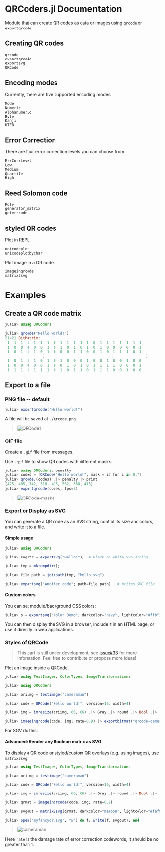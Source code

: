 # QRCoders.jl Documentation

Module that can create QR codes as data or images using `qrcode` or `exportqrcode`.

## Creating QR codes

```@docs
qrcode
exportqrcode
exportsvg
QRCode
```

## Encoding modes
Currently, there are five supported encoding modes.

```@docs
Mode
Numeric
Alphanumeric
Byte
Kanji
UTF8
```

## Error Correction
There are four error correction levels you can choose from.

```@docs
ErrCorrLevel
Low
Medium
Quartile
High
```

## Reed Solomon code

```@docs
Poly
generator_matrix
geterrcode
```
## styled QR codes

Plot in REPL.

```@docs
unicodeplot
unicodeplotbychar
```

Plot image in a QR code.

```@docs
imageinqrcode
matrix2svg
```

# Examples

## Create a QR code matrix

```julia
julia> using QRCoders

julia> qrcode("Hello world!")
21×21 BitMatrix:
 1  1  1  1  1  1  1  0  1  1  1  1  1  0  1  1  1  1  1  1  1
 1  0  0  0  0  0  1  0  1  0  1  0  1  0  1  0  0  0  0  0  1
 1  0  1  1  1  0  1  0  0  0  1  1  0  0  1  0  1  1  1  0  1
 ⋮              ⋮              ⋮              ⋮              ⋮
 1  0  1  1  1  0  1  0  1  0  0  0  1  0  0  1  0  0  1  0  0
 1  0  0  0  0  0  1  0  0  1  0  1  0  1  1  1  1  0  0  0  1
 1  1  1  1  1  1  1  0  1  0  1  1  0  1  1  1  0  0  1  0  0
```

## Export to a file
### PNG file -- default
```julia
julia> exportqrcode("Hello world!")
```

A file will be saved at `./qrcode.png`.

> ![QRCode1](https://cdn.jsdelivr.net/gh/juliaimages/QRCoders.jl@assets/qrcode.png)

### GIF file
Create a `.gif` file from messages.

Use `.gif` file to show QR codes with different masks.
```julia
julia> using QRCoders: penalty
julia> codes = [QRCode("Hello world!", mask = i) for i in 0:7]
julia> qrcode.(codes) .|> penalty |> print
[425, 485, 342, 318, 495, 562, 368, 415]
julia> exportqrcode(codes, fps=3)
```

> ![QRCode-masks](https://cdn.jsdelivr.net/gh/juliaimages/QRCoders.jl/docs/src/assets/qrcode-masks.gif)


### Export or Display as SVG

You can generate a QR code as an SVG string, control its size and colors, and write it to a file.

#### Simple usage

```julia
julia> using QRCoders

julia> svgstr = exportsvg("Hello!");  # Black on white SVG string

julia> tmp = mktempdir();

julia> file_path = joinpath(tmp, "hello.svg")

julia> exportsvg("Another code"; path=file_path)   # Writes SVG file
```

#### Custom colors

You can set module/background CSS colors:

```julia
julia> s = exportsvg("Color Demo"; darkcolor="navy", lightcolor="#ffb");
```

You can then display the SVG in a browser, include it in an HTML page, or use it directly in web applications.

### Styles of QRCode
> This part is still under development, see [issue#33](https://github.com/JuliaImages/QRCoders.jl/issues/33) for more information. Feel free to contribute or propose more ideas!

Plot an image inside a QRCode.

```julia
julia> using TestImages, ColorTypes, ImageTransformations

julia> using QRCoders

julia> oriimg = testimage("cameraman")

julia> code = QRCode("Hello world!", version=16, width=4)

julia> img = imresize(oriimg, 66, 66) .|> Gray .|> round .|> Bool .|> !

julia> imageinqrcode(code, img; rate=0.9) |> exportbitmat("qrcode-camera.png")
```

For SGV do this:


#### Advanced: Render any Boolean matrix as SVG

To display a QR code or styled/custom QR overlays (e.g. using images), use `matrix2svg`:

```julia
julia> using TestImages, ColorTypes, ImageTransformations

julia> oriimg = testimage("cameraman")

julia> code = QRCode("Hello world!", version=16, width=4)

julia> img = imresize(oriimg, 66, 66) .|> Gray .|> round .|> Bool .|> !

julia> qrmat = imageinqrcode(code, img; rate=0.9)

julia> svgout = matrix2svg(qrmat; darkcolor="maroon", lightcolor="#faf9f1")

julia> open("myfancyqr.svg", "w") do f; write(f, svgout); end
```

> ![cameraman](https://cdn.jsdelivr.net/gh/juliaimages/QRCoders.jl@assets/qrcode-camera.png)

Here `rate` is the damage rate of error correction codewords, it should be no greater than 1.
